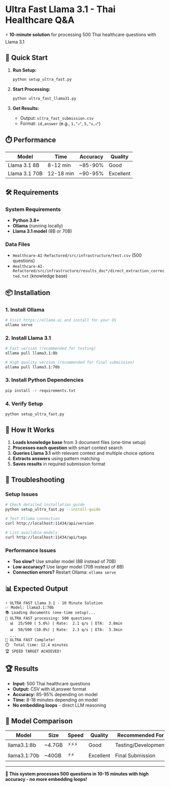 # Ultra Fast Llama 3.1 - Thai Healthcare Q&A

⚡ **10-minute solution** for processing 500 Thai healthcare questions with Llama 3.1

## 🚀 Quick Start

1. **Run Setup:**
   ```bash
   python setup_ultra_fast.py
   ```

2. **Start Processing:**
   ```bash
   python ultra_fast_llama31.py
   ```

3. **Get Results:**
   - Output: `ultra_fast_submission.csv`
   - Format: `id,answer` (e.g., `1,"ง"`, `5,"ข,ง"`)

## ⏱️ Performance

| Model | Time | Accuracy | Quality |
|-------|------|----------|---------|
| Llama 3.1 8B | 8-12 min | ~85-90% | Good |
| Llama 3.1 70B | 12-18 min | ~90-95% | Excellent |

## 🛠️ Requirements

### System Requirements
- **Python 3.8+**
- **Ollama** (running locally)
- **Llama 3.1 model** (8B or 70B)

### Data Files
- `Healthcare-AI-Refactored/src/infrastructure/test.csv` (500 questions)
- `Healthcare-AI-Refactored/src/infrastructure/results_doc*/direct_extraction_corrected.txt` (knowledge base)

## 📦 Installation

### 1. Install Ollama
```bash
# Visit https://ollama.ai and install for your OS
ollama serve
```

### 2. Install Llama 3.1
```bash
# Fast version (recommended for testing)
ollama pull llama3.1:8b

# High quality version (recommended for final submission)  
ollama pull llama3.1:70b
```

### 3. Install Python Dependencies
```bash
pip install -r requirements.txt
```

### 4. Verify Setup
```bash
python setup_ultra_fast.py
```

## 🎯 How It Works

1. **Loads knowledge base** from 3 document files (one-time setup)
2. **Processes each question** with smart context search
3. **Queries Llama 3.1** with relevant context and multiple choice options
4. **Extracts answers** using pattern matching
5. **Saves results** in required submission format

## 🔧 Troubleshooting

### Setup Issues
```bash
# Check detailed installation guide
python setup_ultra_fast.py --install-guide

# Test Ollama connection
curl http://localhost:11434/api/version

# List available models
curl http://localhost:11434/api/tags
```

### Performance Issues
- **Too slow?** Use smaller model (8B instead of 70B)
- **Low accuracy?** Use larger model (70B instead of 8B)
- **Connection errors?** Restart Ollama: `ollama serve`

## 📊 Expected Output

```
⚡ ULTRA FAST Llama 3.1 - 10 Minute Solution
✅ Model: llama3.1:70b
📚 Loading documents (one-time setup)...
🚀 ULTRA FAST processing: 500 questions
  📊  25/500 ( 5.0%) | Rate:  2.1 q/s | ETA:  3.8min
  📊  50/500 (10.0%) | Rate:  2.3 q/s | ETA:  3.3min
  ...
🎉 ULTRA FAST Complete!
⏱️  Total time: 12.4 minutes
🏆 SPEED TARGET ACHIEVED!
```

## 🏆 Results

- **Input:** 500 Thai healthcare questions
- **Output:** CSV with id,answer format
- **Accuracy:** 85-95% depending on model
- **Time:** 8-18 minutes depending on model
- **No embedding loops** - direct LLM reasoning

## 🤖 Model Comparison

| Model | Size | Speed | Quality | Recommended For |
|-------|------|-------|---------|----------------|
| llama3.1:8b | ~4.7GB | ⚡⚡⚡ | Good | Testing/Development |
| llama3.1:70b | ~40GB | ⚡⚡ | Excellent | Final Submission |

---

**🎯 This system processes 500 questions in 10-15 minutes with high accuracy - no more embedding loops!**